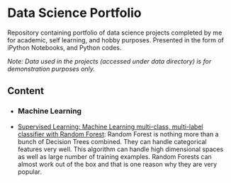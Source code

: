 # Data Science Portfolio

Repository containing portfolio of data science projects completed by me for academic, self learning, and hobby purposes.
Presented in the form of iPython Notebooks, and Python codes.

_Note: Data used in the projects (accessed under data directory) is for demonstration purposes only._

## Content
- ### Machine Learning

- [Supervised Learning: Machine Learning multi-class, multi-label classifier 
with Random Forest](https://github.com/MahdiDavari/Data-Science-Portfolio/blob/master/ML_Micro_Projects/ML%20with%20Random%20Forest%20(muli-class%2C%20multi-label%20classifier).py):
Random Forest is nothing more than a bunch of Decision Trees combined. They can handle categorical features very well.
This algorithm can handle high dimensional spaces as well as large number of training examples.
Random Forests can almost work out of the box and that is one reason why they are very popular.
